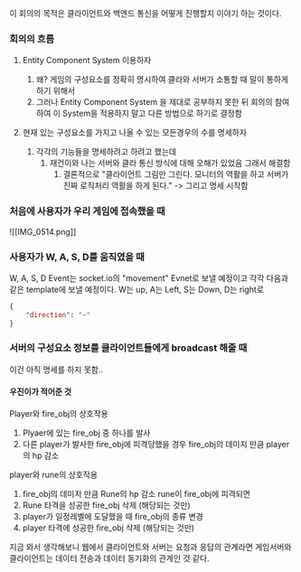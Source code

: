 이 회의의 목적은 클라이언트와 백엔드 통신을 어떻게 진행할지 이야기 하는 것이다.


### 회의의 흐름 

1. Entity Component System 이용하자 
	1. 왜? 게임의 구성요소를 정확히 명시하여 클라와 서버가 소통할 때 말이 통하게 하기 위해서
	2. 그러나 Entity Component System 을 제대로 공부하지 못한 뒤 회의의 참여하여 이 System을 적용하지 말고 다른 방법으로 하기로 결정함 

2.  현재 있는 구성요소를 가지고 나올 수 있는 모든경우의 수를 명세하자 
	1. 각각의 기능들을 명세하려고 하려고 했는데
		1. 재건이와 나는 서버와 클라 통신 방식에 대해 오해가 있었음 그래서 해결함
			1. 결론적으로 "클라이언트 그림만 그린다. 모니터의 역활을 하고 서버가 진짜 로직처리 역활을 하게 된다." 
-> 그리고 명세 시작함

### 처음에 사용자가 우리 게임에 접속했을 때 
![[IMG_0514.png]]


### 사용자가 W, A, S, D를 움직였을 때 
W, A, S, D Event는 socket.io의 "movement" Evnet로 보낼 예정이고
각각 다음과 같은 template에 보낼 예정이다.  W는 up, A는 Left, S는 Down, D는 right로 
```json
{
	"direction": "~"
}
```


### 서버의 구성요소 정보를 클라이언트들에게 broadcast 해줄 때 
이건 아직 명세를 하지 못함..

#### 우진이가 적어준 것 
Player와 fire_obj의 상호작용
1. Plyaer에 있는 fire_obj 중 하나를 발사
2. 다른 player가 발사한 fire_obj에 피격당했을 경우 fire_obj의 데미지 만큼 player의 hp 감소 

player와 rune의 상호작용
1. fire_obj의 데미지 만큼 Rune의 hp 감소
		rune이 fire_obj에 피격되면
2. Rune 타격을 성공한 fire_obj 삭제 (해당되는 것만)
3. player가 일정레벨에 도달했을 때 fire_obj의 종류 변경
4. player 타격에 성공한 fire_obj 삭제 (해당되는 것만)


지금 와서 생각해보니 웹에서 클라이언트와 서버는 요청과 응답의 관계라면
게임서버와 클라이언트는 데이터 전송과 데이터 동기화의 관계인 것 같다.
